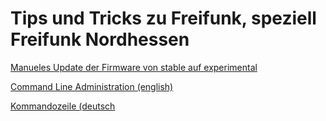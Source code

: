 # Tips und Tricks zu Freifunk, speziell Freifunk Nordhessen

[Manueles Update der Firmware von stable auf experimental](https://github.com/mrtwiste/freifunk/blob/main/Allgemein/Manuelles%20Update%20Firmware.md)

[Command Line Administration (english)](https://github.com/freifunk-gluon/gluon/wiki/Commandline-administration)

[Kommandozeile (deutsch](https://wiki.freifunk.net/Konsole#Auf_der_Kommandozeile)
